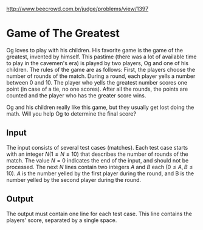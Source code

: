 http://www.beecrowd.com.br/judge/problems/view/1397

# Game of The Greatest

Og loves to play with his children. His favorite game is the game of the
greatest, invented by himself. This pastime (there was a lot of available time
to play in the cavemen's era) is played by two players, Og and one of his
children. The rules of the game are as follows: First, the players choose the
number of rounds of the match. During a round, each player yells a number
between 0 and 10. The player who yells the greatest number scores one point
(in case of a tie, no one scores). After all the rounds, the points are
counted and the player who has the greater score wins.

Og and his children really like this game, but they usually get lost doing the
math. Will you help Og to determine the final score?

## Input

The input consists of several test cases (matches). Each test case starts with
an integer $N (1 \leq N \leq 10)$ that describes the number of rounds of the
match. The value $N = 0$ indicates the end of the input, and should not be
processed. The next $N$ lines contain two integers $A$ and $B$ each $(0 \leq
A, B \leq 10)$. $A$ is the number yelled by the first player during the round,
and B is the number yelled by the second player during the round.

## Output

The output must contain one line for each test case. This line contains the
players' score, separated by a single space.
